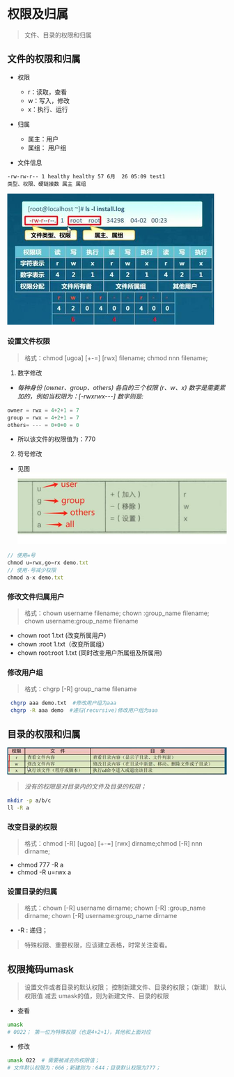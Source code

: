 # 权限及归属
> 文件、目录的权限和归属

## 文件的权限和归属
- 权限
	- r：读取，查看
	- w：写入，修改
	- x：执行、运行
- 归属
	- 属主：用户
	- 属组： 用户组

- 文件信息
```bash
-rw-rw-r-- 1 healthy healthy 57 6月  26 05:09 test1
类型、权限、硬链接数 属主 属组
```
![](权限和归属_files/1.jpg)

### 设置文件权限
> 格式：chmod [ugoa] [+-=] [rwx] filename; chmod nnn filename;

1. 数字修改
- *每种身份 (owner、group、others) 各自的三个权限 (r、w、x) 数字是需要累加的，例如当权限为：[-rwxrwx---] 数字则是:*
```js
owner = rwx = 4+2+1 = 7
group = rwx = 4+2+1 = 7
others= --- = 0+0+0 = 0
```
- 所以该文件的权限值为：770

2. 符号修改

- 见图
![](权限和归属_files/4.jpg)

```js
// 使用=号
chmod u=rwx,go=rx demo.txt
// 使用-号减少权限
chmod a-x demo.txt 
```

### 修改文件归属用户
> 格式：chown username filename;
> chown :group_name filename;
> chown username:group_name filename

- chown root 1.txt (改变所属用户)
- chown :root 1.txt（改变所属组）
- chown root:root 1.txt (同时改变用户所属组及所属用)

### 修改用户组
> 格式：chgrp [-R] group_name filename 

```bash
 chgrp aaa demo.txt  #修改用户组为aaa
 chgrp -R aaa demo  #递归(recursive)修改用户组为aaa
```

## 目录的权限和归属
![](权限和归属_files/2.jpg)
> *没有的权限是对目录内的文件及目录的权限；*
```bash
mkdir -p a/b/c
ll -R a
```
### 改变目录的权限
> 格式：chmod [-R] [ugoa] [+-=] [rwx] dirname;chmod [-R] nnn dirname;

- chmod 777 -R a
- chmod -R u=rwx a

### 设置目录的归属
> 格式：chown [-R] username dirname;
> chown [-R] :group_name dirname;
> chown [-R] username:group_name dirname

- -R : 递归；

> 特殊权限、重要权限，应该建立表格，时常关注查看。


## 权限掩码umask
> 设置文件或者目录的默认权限；
> 控制新建文件、目录的权限；（新建）
> 默认权限值 减去 umask的值，则为新建文件、目录的权限
- 查看
```bash
umask
# 0022； 第一位为特殊权限（也是4+2+1），其他和上面对应
```
- 修改
```bash
umask 022  # 需要被减去的权限值；
# 文件默认权限为：666；新建则为：644；目录默认权限为777；
```
